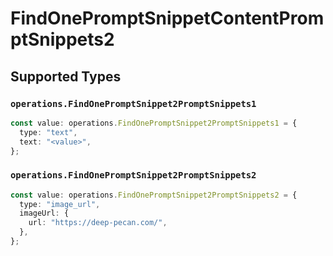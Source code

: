 # FindOnePromptSnippetContentPromptSnippets2


## Supported Types

### `operations.FindOnePromptSnippet2PromptSnippets1`

```typescript
const value: operations.FindOnePromptSnippet2PromptSnippets1 = {
  type: "text",
  text: "<value>",
};
```

### `operations.FindOnePromptSnippet2PromptSnippets2`

```typescript
const value: operations.FindOnePromptSnippet2PromptSnippets2 = {
  type: "image_url",
  imageUrl: {
    url: "https://deep-pecan.com/",
  },
};
```

